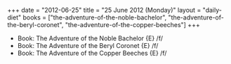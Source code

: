 +++
date = "2012-06-25"
title = "25 June 2012 (Monday)"
layout = "daily-diet"
books = ["the-adventure-of-the-noble-bachelor", "the-adventure-of-the-beryl-coronet", "the-adventure-of-the-copper-beeches"]
+++


* Book: The Adventure of the Noble Bachelor {E} /f/
* Book: The Adventure of the Beryl Coronet {E} /f/
* Book: The Adventure of the Copper Beeches {E} /f/
